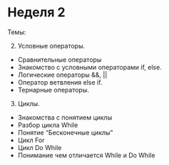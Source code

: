 # Неделя 2
Темы: <br/>

2. Условные операторы.

- Сравнительные операторы
- Знакомство с условными операторами if, else.
- Логические операторы &&, ||
- Оператор ветвления else if.
- Тернарные операторы.

3. Циклы.

- Знакомства с понятием циклы
- Разбор цикла While
- Понятие “Бесконечные циклы”
- Цикл For
- Цикл Do While
- Понимание чем отличается While и Do While